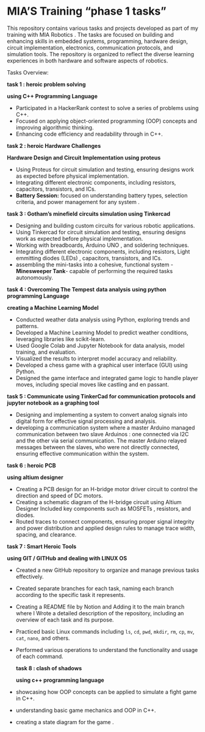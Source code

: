 # MIA’S Training “phase 1 tasks”

This repository contains various tasks and projects developed as part of my training with MIA Robotics . The tasks are focused on building and enhancing skills in embedded systems, programming, hardware design, circuit implementation, electronics, communication protocols, and simulation tools. The repository is organized to reflect the diverse learning experiences in both hardware and software aspects of robotics.

Tasks Overview:

**task 1 : heroic problem solving**

**using C++ Programming Language**

- Participated in a HackerRank contest to solve a series of problems using C++.
- Focused on applying object-oriented programming (OOP) concepts and improving algorithmic thinking.
- Enhancing code efficiency and readability through in C++.

**task 2 : heroic Hardware Challenges**

**Hardware Design and Circuit Implementation using proteus**

- Using Proteus for circuit simulation and testing, ensuring designs work as expected before physical implementation.
- Integrating different electronic components, including resistors, capacitors, transistors, and ICs.
- **Battery Session:** focused on understanding battery types, selection criteria, and power management for any system .

**task 3 : Gotham’s minefield**
**circuits simulation using Tinkercad**

- Designing and building custom circuits for various robotic applications.
- Using Tinkercad for circuit simulation and testing, ensuring designs work as expected before physical implementation.
- Working with breadboards, Arduino UNO , and soldering techniques.
- Integrating different electronic components, including resistors, Light emmitting diodes (LEDs) , capacitors, transistors, and ICs.
- assembling the mini-tasks into a cohesive, functional system -**Minesweeper Tank**- capable of performing the required tasks autonomously.

**task 4 : Overcoming The Tempest**
**data analysis** **using python programming Language** 

**creating a Machine Learning Model**

- Conducted weather data analysis using Python, exploring trends and patterns.
- Developed a Machine Learning Model to predict weather conditions, leveraging libraries like scikit-learn.
- Used Google Colab and Jupyter Notebook for data analysis, model training, and evaluation.
- Visualized the results to interpret model accuracy and reliability.
- Developed a chess game with a graphical user interface (GUI) using Python.
- Designed the game interface and integrated game logic to handle player moves, including special moves like castling and en passant.

**task 5 : Communicate**
**using TinkerCad for communication protocols and jupyter notebook as a graphing tool**

- Designing and implementing a system to convert analog signals into digital form for effective signal processing and analysis.
- developing a communication system where a master Arduino managed communication between two slave Arduinos : one connected via I2C and the other via serial communication. The master Arduino relayed messages between the slaves, who were not directly connected, ensuring effective communication within the system.

**task 6 : heroic PCB**

**using altium designer**

- Creating a PCB design for an H-bridge motor driver circuit to control the direction and speed of DC motors.
- Creating a schematic diagram of the H-bridge circuit using Altium Designer Included key components such as MOSFETs , resistors, and diodes.
- Routed traces to connect components, ensuring proper signal integrity and power distribution and applied design rules to manage trace width, spacing, and clearance.

**task 7 : Smart Heroic Tools** 

**using GIT / GITHub and dealing with LINUX OS**

- Created a new GitHub repository to organize and manage previous tasks effectively.
- Created separate branches for each task, naming each branch according to the specific task it represents.
- Creating a README file by Notion and Adding it to the main branch where I Wrote a detailed description of the repository, including an overview of each task and its purpose.
- Practiced basic Linux commands including `ls`, `cd`, `pwd`, `mkdir`, `rm`, `cp`, `mv`, `cat`, `nano`, and others.
- Performed various operations to understand the functionality and usage of each command.

  **task 8 : clash of shadows**

  **using c++ programming language**

- showcasing how OOP concepts can be applied to simulate a fight game in C++.
- understanding basic game mechanics and OOP in C++.
- creating a state diagram for the game .
  
